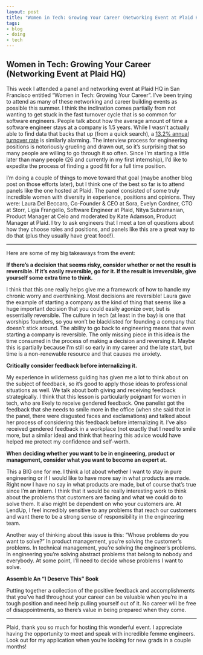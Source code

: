 ```yaml
---
layout: post
title: "Women in Tech: Growing Your Career (Networking Event at Plaid HQ)"
tags:
- blog
- doing
- tech
---
```

## Women in Tech: Growing Your Career (Networking Event at Plaid HQ)
This week I attended a panel and networking event at Plaid HQ in San Francisco entitled “Women in Tech: Growing Your 
Career”. I’ve been trying to attend as many of these networking and career building events as possible this summer. I 
think the inclination comes partially from not wanting to get stuck in the fast turnover cycle that is so common for 
software engineers. People talk about how the average amount of time a software engineer stays at a company is 1.5 
years. While I wasn't actually able to find data that backs that up (from a quick search), a [13.2% annual turnover rate](https://business.linkedin.com/talent-solutions/blog/trends-and-research/2018/the-3-industries-with-the-highest-turnover-rates)
is similarly alarming. The interview process for engineering positions is notoriously grueling and drawn out, so it’s 
surprising that so many people are willing to go through it so often. Since I’m starting a little later than many people 
(26 and currently in my first internship), I’d like to expedite the process of finding a good fit for a full time 
position.

I’m doing a couple of things to move toward that goal (maybe another blog post on those efforts later), but I think one 
of the best so far is to attend panels like the one hosted at Plaid. The panel consisted of some truly 
incredible women with diversity in experience, positions and opinions. They were: Laura Del Beccaro, Co-Founder & CEO 
at Sora, Evelyn Cordner, CTO at Storr, Ligia Frangello, Software Engineer at Plaid, Nitya Subramanian, Product Manager 
at Celo and moderated by Kate Adamson, Product Manager at Plaid. I try to ask engineers that I meet a ton of questions 
about how they choose roles and positions, and panels like this are a great way to do that (plus they usually have 
great food!).

---

Here are some of my big takeaways from the event:


**If there’s a decision that seems risky, consider whether or not the result is reversible. If it’s easily reversible, 
go for it. If the result is irreversible, give yourself some extra time to think.**


I think that this one really helps give me a framework of how to handle my chronic worry and overthinking. 
Most decisions are reversible! Laura gave the example of starting a company as the kind of thing that seems like a huge 
important decision that you could easily agonize over, but is essentially reversible. The culture in tech (at least in 
the bay) is one that worships founders, so you won’t be blacklisted for founding a company that doesn’t stick around. 
The ability to go back to engineering means that even starting a company is reversible.
The only missing piece in this idea is the time consumed in the process of making a decision and reversing it. Maybe this is 
partially because I’m still so early in my career and the late start, but time is a non-renewable resource and that 
causes me anxiety.


**Critically consider feedback before internalizing it.**


My experience in wilderness guiding has given me a lot to think about on the subject of feedback, so it’s good to apply 
those ideas to professional situations as well. We talk about both giving and receiving feedback strategically. I think 
that this lesson is particularly poignant for women in tech, who are likely to receive gendered feedback. One panelist 
got the feedback that she needs to smile more in the office (when she said that in the panel, there were disgusted 
faces and exclamations) and talked about her process of considering this feedback before internalizing it. I’ve also 
received gendered feedback in a workplace (not exactly that I need to smile more, but a similar idea) and think that 
hearing this advice would have helped me protect my confidence and self-worth.


**When deciding whether you want to be in engineering, product or management, consider what you want to become an expert 
at.**


This a BIG one for me. I think a lot about whether I 
want to stay in pure engineering or if I would like to have more say in what products are made. Right now I have no say 
in what products are made, but of course that’s true since I’m an intern. I think that it would be really interesting 
work to think about the problems that customers are facing and what we could do to solve them. It also might be 
dependent on who your customers are. At LendUp, I feel incredibly sensitive to any problems that reach our customers 
and want there to be a strong sense of responsibility in the engineering team.


Another way of thinking about this issue is this: “Whose problems do you want to solve?” In product management, you’re 
solving the customer’s problems. In technical management, you’re solving the engineer’s problems. In engineering you’re 
solving abstract problems that belong to nobody and everybody. At some point, I’ll need to decide whose problems I want 
to solve.


**Assemble An “I Deserve This” Book**


Putting together a collection of the positive feedback and accomplishments that you’ve had throughout your career can 
be valuable when you’re in a tough position and need help pulling yourself out of it. No career will be free of 
disappointments, so there’s value in being prepared when they come.

---


Plaid, thank you so much for hosting this wonderful event. I appreciate having the opportunity to meet and speak with 
incredible femme engineers. Look out for my application when you’re looking for new grads in a couple months!
